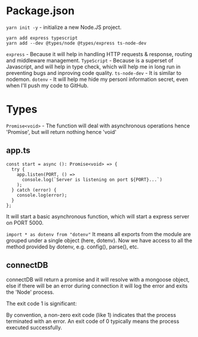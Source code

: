 # Package.json

`yarn init -y` - initialize a new Node.JS project.

```
yarn add express typescript
yarn add --dev @types/node @types/express ts-node-dev
```

`express` - Because it will help in handling HTTP requests & response, routing and middleware management.
`TypeScript` - Because is a superset of Javascript, and will help in type check, which will help me in long run in preventing bugs and inproving code quality.
`ts-node-dev` - It is similar to nodemon.
`dotenv` - It will help me hide my personl information secret, even when I'll push my code to GitHub.

# Types

`Promise<void>` - The function will deal with asynchronous operations hence 'Promise', but will return nothing hence 'void'

## app.ts

```
const start = async (): Promise<void> => {
  try {
    app.listen(PORT, () =>
      console.log(`Server is listening on port ${PORT}...`)
    );
  } catch (error) {
    console.log(error);
  }
};
```

It will start a basic asynchronous function, which will start a express server on PORT 5000.

`import * as dotenv from "dotenv"`
It means all exports from the module are grouped under a single object (here, dotenv). Now we have access to all the method provided by dotenv, e.g. config(), parse(), etc.

## connectDB

connectDB will return a promise and it will resolve with a mongoose object, else if there will be an error during connection it will log the error and exits the 'Node' process.

The exit code 1 is significant:

By convention, a non-zero exit code (like 1) indicates that the process terminated with an error.
An exit code of 0 typically means the process executed successfully.
